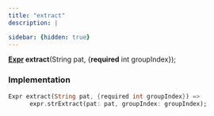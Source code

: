 ```yaml
---
title: "extract"
description: |

sidebar: {hidden: true}
---
```

<span class="dart-code"><strong>[Expr] extract</strong>(<span class="nobr">String pat</span>, {<span class="nobr"><strong>required</strong> int groupIndex</span>});</span>


### Implementation
```dart
Expr extract(String pat, {required int groupIndex}) =>
      expr.strExtract(pat: pat, groupIndex: groupIndex);
```

[Expr]: /reference/classes/expr/